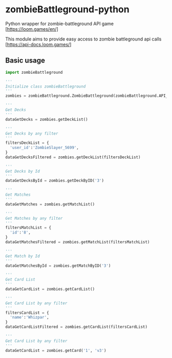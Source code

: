 # zombieBattleground-python
Python wrapper for zombie-battleground API game [https://loom.games/en/]

This module aims to provide easy access to zombie battleground api calls [https://api-docs.loom.games/]

## Basic usage
```python
import zombieBattleground

'''
Initialize class zombieBattleground
'''
zombies = zombieBattleground.ZombieBattleground(zombieBattleground.API_V1)

'''
Get Decks
'''
dataGetDecks = zombies.getDeckList()

'''
Get Decks by any filter
'''
filtersDeckList = {
  'user_id':'ZombieSlayer_5699',
}
dataGetDecksFiltered = zombies.getDeckList(filtersDeckList)

'''
Get Decks by Id
'''
dataGetDecksById = zombies.getDeckByID('3')

'''
Get Matches
'''
dataGetMatches = zombies.getMatchList()

'''
Get Matches by any filter
'''
filtersMatchList = {
  'id':'8',
}
dataGetMatchesFiltered = zombies.getMatchList(filtersMatchList)

'''
Get Match by Id
'''
dataGetMatchesById = zombies.getMatchByID('3')

'''
Get Card List
'''
dataGetCardList = zombies.getCardList()

'''
Get Card List by any filter
'''
filtersCardList = {
  'name':'Whizpar',
}
dataGetCardListFiltered = zombies.getCardList(filtersCardList)

'''
Get Card List by any filter
'''
dataGetCardList = zombies.getCard('1', 'v3')
```
